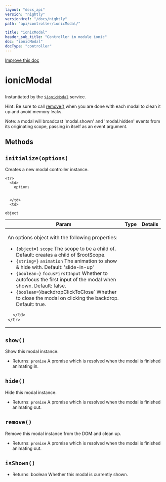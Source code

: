 ```yaml
---
layout: "docs_api"
version: "nightly"
versionHref: "/docs/nightly"
path: "api/controller/ionicModal/"

title: "ionicModal"
header_sub_title: "Controller in module ionic"
doc: "ionicModal"
docType: "controller"
---
```


<div class="improve-docs">
  <a href='http://github.com/driftyco/ionic/edit/master/js/angular/service/modal.js#L63'>
    Improve this doc
  </a>
</div>




<h1 class="api-title">

  ionicModal



</h1>





Instantiated by the <a href="/docs/nightly/api/service/$ionicModal/"><code>$ionicModal</code></a> service.

Hint: Be sure to call [remove()](#remove) when you are done with each modal
to clean it up and avoid memory leaks.

Note: a modal will broadcast 'modal.shown' and 'modal.hidden' events from its originating
scope, passing in itself as an event argument.










  

  
## Methods

<div id="initialize"></div>
<h2>
  <code>initialize(options)</code>

</h2>

Creates a new modal controller instance.



<table class="table" style="margin:0;">
  <thead>
    <tr>
      <th>Param</th>
      <th>Type</th>
      <th>Details</th>
    </tr>
  </thead>
  <tbody>
    
    <tr>
      <td>
        options
        
        
      </td>
      <td>
        
  <code>object</code>
      </td>
      <td>
        <p>An options object with the following properties:</p>
<ul>
<li><code>{object=}</code> <code>scope</code> The scope to be a child of.
Default: creates a child of $rootScope.</li>
<li><code>{string=}</code> <code>animation</code> The animation to show &amp; hide with.
Default: &#39;slide-in-up&#39;</li>
<li><code>{boolean=}</code> <code>focusFirstInput</code> Whether to autofocus the first input of
the modal when shown.  Default: false.</li>
<li><code>{boolean=}</code>backdropClickToClose` Whether to close the modal on clicking the backdrop.
Default: true.</li>
</ul>

        
      </td>
    </tr>
    
  </tbody>
</table>









<div id="show"></div>
<h2>
  <code>show()</code>

</h2>

Show this modal instance.






* Returns: 
  <code>promise</code> A promise which is resolved when the modal is finished animating in.




<div id="hide"></div>
<h2>
  <code>hide()</code>

</h2>

Hide this modal instance.






* Returns: 
  <code>promise</code> A promise which is resolved when the modal is finished animating out.




<div id="remove"></div>
<h2>
  <code>remove()</code>

</h2>

Remove this modal instance from the DOM and clean up.






* Returns: 
  <code>promise</code> A promise which is resolved when the modal is finished animating out.




<div id="isShown"></div>
<h2>
  <code>isShown()</code>

</h2>








* Returns: 
   boolean Whether this modal is currently shown.



  
  






